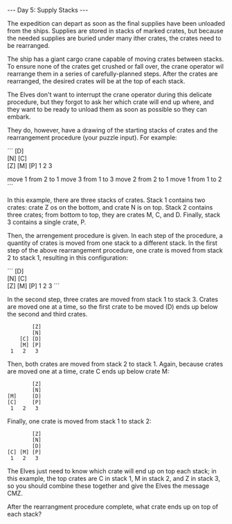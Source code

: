 --- Day 5: Supply Stacks ---

The expedition can depart as soon as the final supplies have been unloaded
from the ships. Supplies are stored in stacks of marked crates, but because
the needed supplies are buried under many ither crates, the crates need to
be rearranged.

The ship has a giant cargo crane capable of moving crates between stacks.
To ensure none of the crates get crushed or fall over, the crane operator
wil rearrange them in a series of carefully-planned steps. After the
crates are rearranged, the desired crates will be at the top of each stack.

The Elves don't want to interrupt the crane operator during this delicate
procedure, but they forgot to ask her which crate will end up where, and
they want to be ready to unload them as soon as possible so they can embark.

They do, however, have a drawing of the starting stacks of crates and the
rearrangement procedure (your puzzle input). For example:

´´´
    [D]    
[N] [C]    
[Z] [M] [P]
 1   2   3 

move 1 from 2 to 1
move 3 from 1 to 3
move 2 from 2 to 1
move 1 from 1 to 2
´´´

In this example, there are three stacks of crates. Stack 1 contains two
crates: crate Z os on the bottom, and crate N is on top. Stack 2 contains
three crates; from bottom to top, they are crates M, C, and D. Finally,
stack 3 contains a single crate, P.

Then, the arrengement procedure is given. In each step of the procedure,
a quantity of crates is moved from one stack to a different stack. In the
first step of the above rearrangement procedure, one crate is moved from
stack 2 to stack 1, resulting in this configuration:

´´´
[D]        
[N] [C]    
[Z] [M] [P]
 1   2   3
´´´

In the second step, three crates are moved from stack 1 to stack 3. Crates
are moved one at a time, so the first crate to be moved (D) ends up below
the second and third crates.

```
        [Z]
        [N]
    [C] [D]
    [M] [P]
 1   2   3
```

Then, both crates are moved from stack 2 to stack 1. Again, because crates
are moved one at a time, crate C ends up below crate M:

```
        [Z]
        [N]
[M]     [D]
[C]     [P]
 1   2   3
```

Finally, one crate is moved from stack 1 to stack 2:

```
        [Z]
        [N]
        [D]
[C] [M] [P]
 1   2   3
```

The Elves just need to know which crate will end up on top each stack;
in this example, the top crates are C in stack 1, M in stack 2, and Z in
stack 3, so you should combine these together and give the Elves the
message CMZ.

After the rearrangment procedure complete, what crate ends up on top of
each stack?